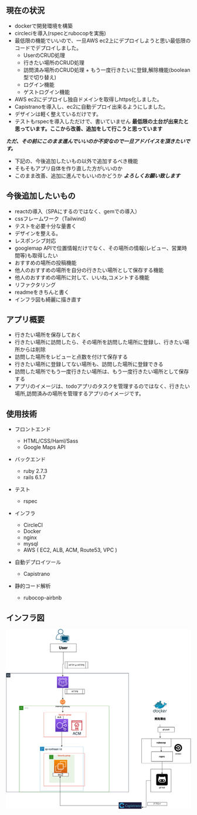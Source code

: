 ## 現在の状況
- dockerで開発環境を構築
- circleciを導入(rspecとrubocopを実施)
- 最低限の機能でいいので、一旦AWS ec2上にデプロイしようと思い最低限のコードでデプロイしました。
  - UserのCRUD処理
  - 行きたい場所のCRUD処理
  - 訪問済み場所のCRUD処理 + もう一度行きたいに登録,解除機能(boolean型で切り替え)
  - ログイン機能
  - ゲストログイン機能
- AWS ec2にデプロイし独自ドメインを取得しhttps化しました。
- Capistranoを導入し、ec2に自動デプロイ出来るようにしました。
- デザインは軽く整えているだけです。
- テストもrspecを導入しただけで、書いていません
__最低限の土台が出来たと思っています。ここから改善、追加をして行こうと思っています__

***ただ、その前にこのまま進んでいいのか不安なので一旦アドバイスを頂きたいです。***
- 下記の、今後追加したいもの以外で追加するべき機能
- そもそもアプリ自体を作り直した方がいいのか
- このまま改善、追加に進んでもいいのかどうか
***よろしくお願い致します***

## 今後追加したいもの
- reactの導入（SPAにするのではなく、gemでの導入）
- cssフレームワーク（Tailwind）
- テストを必要十分な量書く
- デザインを整える。
- レスポンシブ対応
- googlemap APIで位置情報だけでなく、その場所の情報(レビュー、営業時間等)も取得したい
- おすすめの場所の投稿機能
- 他人のおすすめの場所を自分の行きたい場所として保存する機能
- 他人のおすすめの場所に対して、いいね,コメントする機能
- リファクタリング
- readmeをきちんと書く
- インフラ図も綺麗に描き直す

## アプリ概要
- 行きたい場所を保存しておく
- 行きたい場所に訪問したら、その場所を訪問した場所に登録し、行きたい場所からは削除
- 訪問した場所をレビューと点数を付けて保存する
- 行きたい場所に登録してない場所も、訪問した場所に登録できる
- 訪問した場所でもう一度行きたい場所は、もう一度行きたい場所として保存する
- アプリのイメージは、todoアプリのタスクを管理するのではなく、行きたい場所,訪問済みの場所を管理するアプリのイメージです。

## 使用技術
- フロントエンド
  - HTML/CSS/Haml/Sass
  - Google Maps API

- バックエンド
  - ruby 2.7.3
  - rails 6.1.7

- テスト
  - rspec

- インフラ
  - CircleCI
  - Docker
  - nginx
  - mysql
  - AWS ( EC2, ALB, ACM, Route53, VPC )

- 自動デプロイツール
  - Capistrano

- 静的コード解析
  - rubocop-airbnb

## インフラ図
![](/aws.png)
